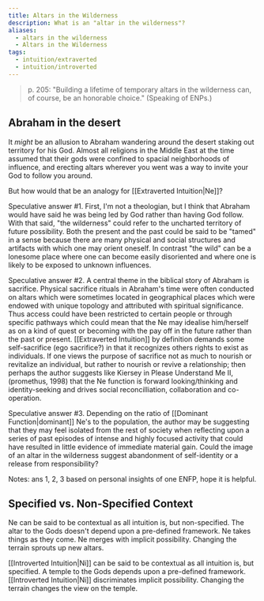 ```yaml
---
title: Altars in the Wilderness
description: What is an "altar in the wilderness"?
aliases:
  - altars in the wilderness
  - Altars in the Wilderness
tags:
  - intuition/extraverted
  - intuition/introverted
---
```


> p. 205: "Building a lifetime of temporary altars in the wilderness can, of course, be an honorable choice." (Speaking of ENPs.)

## Abraham in the desert

It *might* be an allusion to Abraham wandering around the desert staking out territory for his God. Almost all religions in the Middle East at the time assumed that their gods were confined to spacial neighborhoods of influence, and erecting altars wherever you went was a way to invite your God to follow you around.

But how would that be an analogy for [[Extraverted Intuition|Ne]]?

Speculative answer #1. First, I'm not a theologian, but I think that Abraham would have said he was being led by God rather than having God follow. With that said, "the wilderness" could refer to the uncharted territory of future possibility. Both the present and the past could be said to be "tamed" in a sense because there are many physical and social structures and artifacts with which one may orient oneself. In contrast "the wild" can be a lonesome place where one can become easily disoriented and where one is likely to be exposed to unknown influences.

Speculative answer #2. A central theme in the biblical story of Abraham is sacrifice. Physical sacrifice rituals in Abraham's time were often conducted on altars which were sometimes located in geographical places which were endowed with unique topology and attributed with spiritual significance. Thus access could have been restricted to certain people or through specific pathways which could mean that the Ne may idealise him/herself as on a kind of quest or becoming with the pay off in the future rather than the past or present. [[Extraverted Intuition]] by definition demands some self-sacrifice (ego sacrifice?) in that it recognizes others rights to exist as individuals. If one views the purpose of sacrifice not as much to nourish or revitalize an individual, but rather to nourish or revive a relationship; then perhaps the author suggests like Kiersey in Please Understand Me II, (promethus, 1998) that the Ne function is forward looking/thinking and identity-seeking and drives social reconcilliation, collaboration and co-operation.

Speculative answer #3. Depending on the ratio of [[Dominant Function|dominant]] Ne's to the population, the author may be suggesting that they may feel isolated from the rest of society when reflecting upon a series of past episodes of intense and highly focused activity that could have resulted in little evidence of immediate material gain. Could the image of an altar in the wilderness suggest abandonment of self-identity or a release from responsibility?

Notes: ans 1, 2, 3 based on personal insights of one ENFP, hope it is helpful.

## Specified vs. Non-Specified Context

Ne can be said to be contextual as all intuition is, but non-specified. The altar to the Gods doesn't depend upon a pre-defined framework. Ne takes things as they come. Ne merges with implicit possibility. Changing the terrain sprouts up new altars.

[[Introverted Intuition|Ni]] can be said to be contextual as all intuition is, but specified. A temple to the Gods depends upon a pre-defined framework. [[Introverted Intuition|Ni]] discriminates implicit possibility. Changing the terrain changes the view on the temple.

